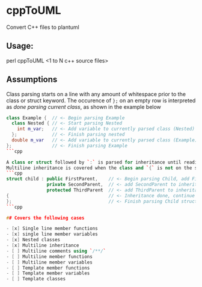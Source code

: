 # cppToUML
Convert C++ files to plantuml

## Usage:
perl cppToUML <1 to N c++ source files>

## Assumptions
Class parsing starts on a line with any amount of whitespace prior to the class or struct keyword.
The occurence of `};` on an empty row is interpreted as *done parsing current class*, as shown in the example below

```cpp
class Example {  // <- Begin parsing Example
  class Nested { // <- Start parsing Nested
    int m_var;   // <- Add variable to currently parsed class (Nested)
  };             // <- Finish parsing nested
  double m_var   // <- Add variable to currently parsed class (Example)
};               // <- Finish parsing Example
```cpp

A class or struct followed by `:` is parsed for inheritance until reading an opening brace.
Multiline inheritance is covered when the class and `{` is not on the same line:
```cpp
struct child : public FirstParent,    // <- Begin parsing Child, add FirstParent to inheritance
               private SecondParent,  // <- add SecondParent to inheritance
               protected ThirdParent  // <- add ThirdParent to inheritance
{                                     // <- Inheritance done, continue parsing child
};                                    // <- Finish parsing Child struct
```cpp

## Covers the following cases

- [x] Single line member functions
- [x] single line member variables
- [x] Nested classes
- [x] Multiline inheritance
- [ ] Multiline comments using `/**/`
- [ ] Multiline member functions
- [ ] Multiline member variables
- [ ] Template member functions
- [ ] Template member variables
- [ ] Template classes
